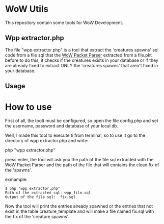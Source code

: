WoW Utils
========

This repository contain some tools for WoW Development.


## Wpp extractor.php

The file "wpp extractor.php" is a tool that extract the 'creatures spawns' sql code from a file sql that the [WoW Packet Parser](https://github.com/TrinityCore/WowPacketParser) extracted from a file.pkt
before to do this, it checks if the creatures exists in your database or if they are already fixed to extract ONLY the 'creatures spawns' that aren't fixed in your database.

## Usage

# How to use

First of all, the toolt must be configured, so open the file config.php and set the username, password and database of your local db.

Well, I made this tool to execute ti from terminal, so to use it go to the directory of wpp extractor.php and write:

php "wpp extractor.php"

press enter, the tool will ask you the path of the file sql extracted with the WoW Packet Parser and the path of the file that will contains the clean fix of the 'spawns'.

exmample:

```
$ php "wpp extractor.php"
Path of the extracted sql: wpp_file.sql
Output of the file sql:  fix.sql
```

Now the tool will print the entries already spawned or the entries that not exist in the table creature_template and will make a file named fix.sql with the fix of the 'creature spawns'.